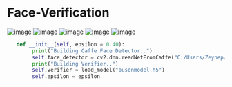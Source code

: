 # Face-Verification
![image](https://user-images.githubusercontent.com/86806643/194709809-2561f686-9f04-4ac1-b569-6d26fbbb5280.png)
![image](https://user-images.githubusercontent.com/86806643/194709978-db7795fc-6143-4928-a511-6572959094d3.png)
![image](https://user-images.githubusercontent.com/86806643/194709994-527228ef-5e02-4c33-9524-222d0768551a.png)
![image](https://user-images.githubusercontent.com/86806643/194710029-6ec67914-5918-4414-84f0-14077ca60891.png)
![image](https://user-images.githubusercontent.com/86806643/194710141-b99d004d-89d5-4e8e-9c3e-bd1878d531b0.png)
```python
   def __init__(self, epsilon = 0.40): 
        print("Building Caffe Face Detector..") 
        self.face_detector = cv2.dnn.readNetFromCaffe("C:/Users/Zeynep/Desktop/SVMfaceR/deploy.prototxt.txt", "C:/Users/Zeynep/Desktop/SVMfaceR/res10_300x300_ssd_iter_140000.caffemodel") 
        print("Building Verifier..") 
        self.verifier = load_model("busonmodel.h5") 
        self.epsilon = epsilon
```



